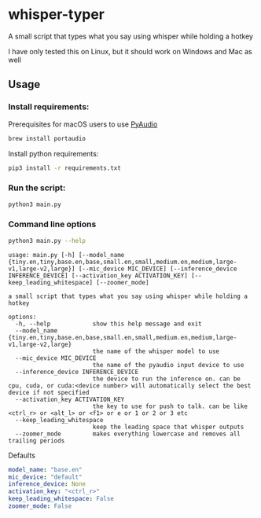 # whisper-typer

A small script that types what you say using whisper while holding a hotkey

I have only tested this on Linux, but it should work on Windows and Mac as well

## Usage

### Install requirements:

Prerequisites for macOS users to use [PyAudio](https://people.csail.mit.edu/hubert/pyaudio)

```bash
brew install portaudio
```

Install python requirements:

```bash
pip3 install -r requirements.txt
```

### Run the script:

```bash
python3 main.py
```

### Command line options

```bash
python3 main.py --help
```

```
usage: main.py [-h] [--model_name {tiny.en,tiny,base.en,base,small.en,small,medium.en,medium,large-v1,large-v2,large}] [--mic_device MIC_DEVICE] [--inference_device INFERENCE_DEVICE] [--activation_key ACTIVATION_KEY] [--keep_leading_whitespace] [--zoomer_mode]

a small script that types what you say using whisper while holding a hotkey

options:
  -h, --help            show this help message and exit
  --model_name {tiny.en,tiny,base.en,base,small.en,small,medium.en,medium,large-v1,large-v2,large}
                        the name of the whisper model to use
  --mic_device MIC_DEVICE
                        the name of the pyaudio input device to use
  --inference_device INFERENCE_DEVICE
                        the device to run the inference on. can be cpu, cuda, or cuda:<device number> will automatically select the best device if not specified
  --activation_key ACTIVATION_KEY
                        the key to use for push to talk. can be like <ctrl_r> or <alt_l> or <f1> or e or 1 or 2 or 3 etc
  --keep_leading_whitespace
                        keep the leading space that whisper outputs
  --zoomer_mode         makes everything lowercase and removes all trailing periods
```

Defaults

```yaml
model_name: "base.en"
mic_device: "default"
inference_device: None
activation_key: "<ctrl_r>"
keep_leading_whitespace: False
zoomer_mode: False
```
